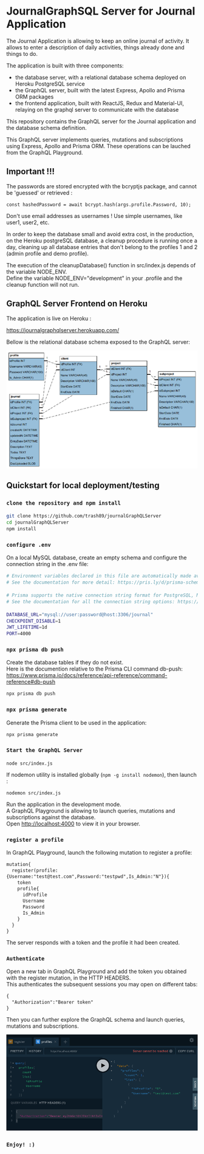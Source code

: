 # JournalGraphSQL Server for Journal Application

The Journal Application is allowing to keep an online journal of activity. It allows to enter a description of daily activities, things already done and things to do.

The application is built with three components:

- the database server, with a relational database schema deployed on Heroku PostgreSQL service
- the GraphQL server, built with the latest Express, Apollo and Prisma ORM packages
- the frontend application, built with ReactJS, Redux and Material-UI, relaying on the graphql server to communicate with the database

This repository contains the GraphQL server for the Journal application and the database schema definition.

This GraphQL server implements queries, mutations and subscriptions using Express, Apollo and Prisma ORM. These operations can be lauched from the GraphQL Playground.

## Important !!!

The passwords are stored encrypted with the bcryptjs package, and cannot be 'guessed' or retrieved :

```
const hashedPassword = await bcrypt.hash(args.profile.Password, 10);
```

Don't use email addresses as usernames ! Use simple usernames, like user1, user2, etc.

In order to keep the database small and avoid extra cost, in the production, on the Heroku postgreSQL database, a cleanup procedure is running once a day, cleaning up all database entries that don't belong to the profiles 1 and 2 (admin profile and demo profile).

The execution of the cleanupDatabase() function in src/index.js depends of the variable NODE_ENV.\
Define the variable NODE_ENV="development" in your .profile and the cleanup function will not run.

## GraphQL Server Frontend on Heroku

The application is live on Heroku :

https://journalgraphqlserver.herokuapp.com/

Bellow is the relational database schema exposed to the GraphQL server:

![Database Schema ](./ERDiagramJournal.png)

## Quickstart for local deployment/testing

### `clone the repository and npm install`

```bash
git clone https://github.com/trash89/journalGraphQLServer
cd journalGraphQLServer
npm install
```

### `configure .env`

On a local MySQL database, create an empty schema and configure the connection string in the .env file:

```bash .env
# Environment variables declared in this file are automatically made available to Prisma.
# See the documentation for more detail: https://pris.ly/d/prisma-schema#accessing-environment-variables-from-the-schema

# Prisma supports the native connection string format for PostgreSQL, MySQL, SQLite, SQL Server, MongoDB and CockroachDB (Preview).
# See the documentation for all the connection string options: https://pris.ly/d/connection-strings

DATABASE_URL="mysql://user:password@host:3306/journal"
CHECKPOINT_DISABLE=1
JWT_LIFETIME=1d
PORT=4000
```

### `npx prisma db push`

Create the database tables if they do not exist.\
Here is the documention relative to the Prisma CLI command db-push: https://www.prisma.io/docs/reference/api-reference/command-reference#db-push

```bash
npx prisma db push
```

### `npx prisma generate`

Generate the Prisma client to be used in the application:

```bash
npx prisma generate
```

### `Start the GraphQL Server`

```
node src/index.js
```

If nodemon utility is installed globally (`npm -g install nodemon`), then launch :

```
nodemon src/index.js
```

Run the application in the development mode.\
A GraphQL Playground is allowing to launch queries, mutations and subscriptions against the database.\
Open [http://localhost:4000](http://localhost:4000) to view it in your browser.

### `register a profile`

In GraphQL Playground, launch the following mutation to register a profile:

```
mutation{
  register(profile:{Username:"test@test.com",Password:"testpwd",Is_Admin:"N"}){
    token
    profile{
      idProfile
      Username
      Password
      Is_Admin
    }
  }
}
```

The server responds with a token and the profile it had been created.

### `Authenticate`

Open a new tab in GraphQL Playground and add the token you obtained with the register mutation, in the HTTP HEADERS.\
This authenticates the subsequent sessions you may open on different tabs:

```
{
  "Authorization":"Bearer token"
}
```

Then you can further explore the GraphQL schema and launch queries, mutations and subscriptions.

![Query](./QueryWithAuthorization.png)

### `Enjoy! :)`
